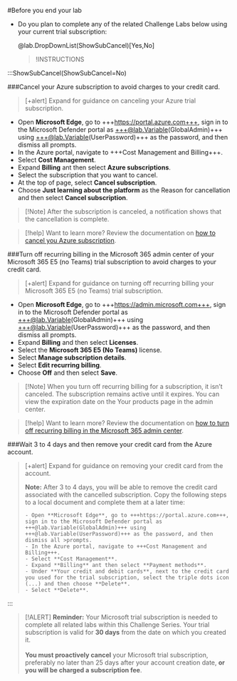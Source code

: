 #Before you end your lab 

- Do you plan to complete any of the related Challenge Labs below using your current trial subscription: 

    @lab.DropDownList(ShowSubCancel)[Yes,No]

    >!INSTRUCTIONS[](https://raw.githubusercontent.com/LODSContent/Challenge-V3-Framework/main/Templates/Sections/NextStepSeries/@lab.Variable(Series).md) 

:::ShowSubCancel(ShowSubCancel=No)

###Cancel your Azure subscription to avoid charges to your credit card.

>[+alert] Expand for guidance on canceling your Azure trial subscription.
- Open **Microsoft Edge**, go to +++https://portal.azure.com+++, sign in to the Microsoft Defender portal as +++@lab.Variable(GlobalAdmin)+++ using +++@lab.Variable(UserPassword)+++ as the password, and then dismiss all prompts.
- In the Azure portal, navigate to +++Cost Management and Billing+++.
- Select **Cost Management**.
- Expand **Billing** ant then select **Azure subscriptions**.
- Select the subscription that you want to cancel.
- At the top of page, select **Cancel subscription**.
- Choose **Just learning about the platform** as the Reason for cancellation and then select **Cancel subscription**.

>[!Note] After the subscription is canceled, a notification shows that the cancellation is complete.

>[!help] Want to learn more? Review the documentation on [how to cancel you Azure subscription](https://learn.microsoft.com/en-us/azure/cost-management-billing/manage/cancel-azure-subscription "Cancel your Azure Subscription").

###Turn off recurring billing in the Microsoft 365 admin center of your Microsoft 365 E5 (no Teams) trial subscription to avoid charges to your credit card. 

>[+alert] Expand for guidance on turning off recurring billing your Microsoft 365 E5 (no Teams) trial subscription.
- Open **Microsoft Edge**, go to +++https://admin.microsoft.com+++, sign in to the Microsoft Defender portal as +++@lab.Variable(GlobalAdmin)+++ using +++@lab.Variable(UserPassword)+++ as the password, and then dismiss all prompts.
- Expand **Billing** and then select **Licenses**.
- Select the **Microsoft 365 E5 (No Teams)** license.
- Select **Manage subscription details**.
- Select **Edit recurring billing**.
- Choose **Off** and then select **Save**.

>[!Note] When you turn off recurring billing for a subscription, it isn’t canceled. The subscription remains active until it expires. You can view the expiration date on the Your products page in the admin center.

>[!help] Want to learn more? Review the documentation on [how to turn off recurring billing in the Microsoft 365 admin center](https://learn.microsoft.com/en-us/microsoft-365/commerce/subscriptions/renew-your-subscription?view=o365-worldwide "Turn off recurring billing in the Microsoft 365 admin center").


###Wait 3 to 4 days and then remove your credit card from the Azure account.

>[+alert] Expand for guidance on removing your credit card from the account.
>
>**Note:** After 3 to 4 days, you will be able to remove the credit card associated with the cancelled subscription. Copy the following steps to a local document and complete them at a later time: 
>
>```
>- Open **Microsoft Edge**, go to +++https://portal.azure.com+++, sign in to the Microsoft Defender portal as +++@lab.Variable(GlobalAdmin)+++ using +++@lab.Variable(UserPassword)+++ as the password, and then dismiss all >prompts.
>- In the Azure portal, navigate to +++Cost Management and Billing+++.
>- Select **Cost Management**.
>- Expand **Billing** ant then select **Payment methods**.
>- Under **Your credit and debit cards**, next to the credit card you used for the trial subscription, select the triple dots icon (...) and then choose **Delete**.
>- Select **Delete**.
>```

:::

>[!ALERT] **Reminder:**
>Your Microsoft trial subscription is needed to complete all related labs within this Challenge Series. Your trial subscription is valid for **30 days** from the date on which you created it. <br><br>
>**You must proactively cancel** your Microsoft trial subscription, preferably no later than 25 days after your account creation date, **or you will be charged a subscription fee**.
